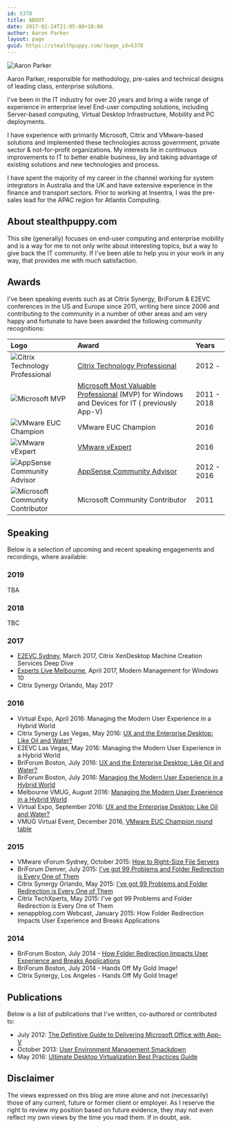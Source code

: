```yaml
---
id: 5378
title: ABOUT
date: 2017-02-24T21:05:08+10:00
author: Aaron Parker
layout: page
guid: https://stealthpuppy.com/?page_id=5378
---
```

![Aaron Parker]({{site.baseurl}}/media/about/AaronParkerHeadShot125.jpg "Aaron Parker")

Aaron Parker, responsible for methodology, pre-sales and technical designs of leading class, enterprise solutions.

I've been in the IT industry for over 20 years and bring a wide range of experience in enterprise level End-user computing solutions, including Server-based computing, Virtual Desktop Infrastructure, Mobility and PC deployments.

I have experience with primarily Microsoft, Citrix and VMware-based solutions and implemented these technologies across government, private sector & not-for-profit organizations. My interests lie in continuous improvements to IT to better enable business, by and taking advantage of existing solutions and new technologies and process.

I have spent the majority of my career in the channel working for system integrators in Australia and the UK and have extensive experience in the finance and transport sectors. Prior to working at Insentra, I was the pre-sales lead for the APAC region for Atlantis Computing.

## About stealthpuppy.com

This site (generally) focuses on end-user computing and enterprise mobility and is a way for me to not only write about interesting topics, but a way to give back the IT community. If I've been able to help you in your work in any way, that provides me with much satisfaction.

## Awards

I've been speaking events such as at Citrix Synergy, BriForum & E2EVC conferences in the US and Europe since 2011, writing here since 2006 and contributing to the community in a number of other areas and am very happy and fortunate to have been awarded the following community recognitions:  

| Logo | Award | Years |
|:--|:--|:--|
| ![Citrix Technology Professional]({{site.baseurl}}/media/about/ctp.png) | [Citrix Technology Professional](https://www.citrix.com/community/ctp/awardees.html) | 2012 - |
| ![Microsoft MVP]({{site.baseurl}}/media/about/MicrosoftMVP.png) | [Microsoft Most Valuable Professional](https://mvp.microsoft.com/en-us/mvp/Aaron%20%20Parker-4030523) (MVP) for Windows and Devices for IT ( previously App-V) | 2011 - 2018 |
| ![VMware EUC Champion]({{site.baseurl}}/media/about/VMwareEUCChampion.png) | VMware EUC Champion | 2016 |
| ![VMware vExpert]({{site.baseurl}}/media/about/VMwarevExpert.jpg) | [VMware vExpert](http://blogs.vmware.com/vmtn/2016/02/vexpert-2016-award-announcement.html) | 2016 |
| ![AppSense Community Advisor]({{site.baseurl}}/media/about/AppSenseCommunityAdvisor.png) | [AppSense Community Advisor](http://blog.appsense.com/2012/11/appsense-community-advisor-program/) | 2012 - 2016 |
| ![Microsoft Community Contributor]({{site.baseurl}}/media/about/MicrosoftCommunityContributor.png) | Microsoft Community Contributor | 2011 |

## Speaking

Below is a selection of upcoming and recent speaking engagements and recordings, where available:

### 2019

TBA

### 2018

TBC

### 2017

* [E2EVC Sydney](http://www.e2evc.com/home/HomeEU.aspx#SYDNEY), March 2017, Citrix XenDesktop Machine Creation Services Deep Dive
* [Experts Live Melbourne](https://www.expertslive.org.au/), April 2017, Modern Management for Windows 10
* Citrix Synergy Orlando, May 2017

### 2016

* Virtual Expo, April 2016: Managing the Modern User Experience in a Hybrid World
* Citrix Synergy Las Vegas, May 2016: [UX and the Enterprise Desktop: Like Oil and Water?](https://youtu.be/8TpXl80fkKQ)
* E2EVC Las Vegas, May 2016: Managing the Modern User Experience in a Hybrid World
* BriForum Boston, July 2016: [UX and the Enterprise Desktop: Like Oil and Water?](http://briforum.com/2016/US/)
* BriForum Boston, July 2016: [Managing the Modern User Experience in a Hybrid World](http://briforum.com/2016/US/)
* Melbourne VMUG, August 2016: [Managing the Modern User Experience in a Hybrid World](http://vmug.com/melbourne)
* Virtual Expo, September 2016: [UX and the Enterprise Desktop: Like Oil and Water?](https://xenapptraining.leadpages.co/xbve092016/)
* VMUG Virtual Event, December 2016, [VMware EUC Champion round table](https://www.vmug.com/Attend/VMUG-Virtual-Event)

### 2015

* VMware vForum Sydney, October 2015: [How to Right-Size File Servers](https://www.youtube.com/watch?v=v-bpqq2Xxq4)
* BriForum Denver, July 2015: [I've got 99 Problems and Folder Redirection is Every One of Them](http://www.brianmadden.com/video/BriForum-2015-Ive-Got-99-Problems-and-Folder-Redirection-is-Every-One-of-Them)
* Citrix Synergy Orlando, May 2015: [I've got 99 Problems and Folder Redirection is Every One of Them](https://www.mycugc.org/p/do/sd/sid=25)
* Citrix TechXperts, May 2015: I've got 99 Problems and Folder Redirection is Every One of Them
* xenappblog.com Webcast, January 2015: How Folder Redirection Impacts User Experience and Breaks Applications

### 2014

* BriForum Boston, July 2014 - [How Folder Redirection Impacts User Experience and Breaks Applications](http://www.brianmadden.com/video/BriForum-2014-Boston-How-Folder-Redirection-Impacts-User-Experience-and-Breaks-Applications)
* BriForum Boston, July 2014 - Hands Off My Gold Image!
* Citrix Synergy, Los Angeles - Hands Off My Gold Image!

## Publications

Below is a list of publications that I've written, co-authored or contributed to:

* July 2012: [The Definitive Guide to Delivering Microsoft Office with App-V](http://blog.stealthpuppy.com/community/white-paper-the-definitive-guide-to-delivering-microsoft-office-with-app-v/)
* October 2013: [User Environment Management Smackdown](http://www.brianmadden.com/opinion/Fight-Appsense-Citrix-Immidio-Microsoft-Liquidware-Labs-PolicyPak-RES-Scense-and-others)
* May 2016: [Ultimate Desktop Virtualization Best Practices Guide](http://community.atlantiscomputing.com/blog/Atlantis/May-2016/Ultimate-Virtualization-Best-Practices-Guide)

## Disclaimer

The views expressed on this blog are mine alone and not (necessarily) those of any current, future or former client or employer. As I reserve the right to review my position based on future evidence, they may not even reflect my own views by the time you read them. If in doubt, ask.